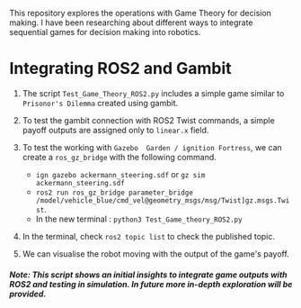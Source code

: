 This repository explores the operations with Game Theory for decision making. 
I have been researching about different ways to integrate sequential games for decision making into robotics.

# Integrating ROS2 and Gambit

1. The script `Test_Game_Theory_ROS2.py` includes a simple game similar to `Prisonor's Dilemma` created using gambit.
2. To test the gambit connection with ROS2 Twist commands, a simple payoff outputs are assigned only to `linear.x` field.
3. To test the working with `Gazebo  Garden / ignition Fortress`, we can create a `ros_gz_bridge` with the following command.
   * `ign gazebo ackermann_steering.sdf` or `gz sim ackermann_steering.sdf`
   * `ros2 run ros_gz_bridge parameter_bridge /model/vehicle_blue/cmd_vel@geometry_msgs/msg/Twist]gz.msgs.Twist`.
   * In the new terminal : `python3 Test_Game_theory_ROS2.py`

4. In the terminal, check `ros2 topic list` to check the published topic.
5. We can visualise the robot moving with the output of the game's payoff.

##### Note: This script shows an initial insights to integrate game outputs with ROS2 and testing in simulation. In future more in-depth exploration will be provided.
